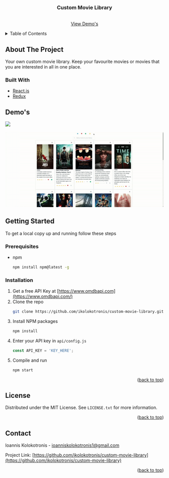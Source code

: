 <div id="top"></div>

<h3 align="center">Custom Movie Library</h3>

  <p align="center">
    <br />
    <a href="#demos">View Demo's</a>
  </p>
</div>



<!-- TABLE OF CONTENTS -->
<details>
  <summary>Table of Contents</summary>
  <ol>
    <li>
      <a href="#about-the-project">About The Project</a>
      <ul>
        <li><a href="#built-with">Built With</a></li>
      </ul>
    </li>
    <li>
      <a href="#getting-started">Getting Started</a>
      <ul>
        <li><a href="#prerequisites">Prerequisites</a></li>
        <li><a href="#installation">Installation</a></li>
      </ul>
    </li>
    <li><a href="#license">License</a></li>
    <li><a href="#contact">Contact</a></li>
  </ol>
</details>



<!-- ABOUT THE PROJECT -->
## About The Project

Your own custom movie library. Keep your favourite movies or movies that you are interested in all in one place.

### Built With

* [React.js](https://reactjs.org/)
* [Redux](https://redux.js.org/)


## Demo's

![](public/gifs/app-demo.gif)

![](public/gifs/dark-mode-demo.gif)

<!-- GETTING STARTED -->
## Getting Started

To get a local copy up and running follow these steps

### Prerequisites

* npm
  ```sh
  npm install npm@latest -g
  ```
### Installation

1. Get a free API Key at [https://www.omdbapi.com](https://www.omdbapi.com/)
2. Clone the repo
   ```sh
   git clone https://github.com/ikolokotronis/custom-movie-library.git
   ```
3. Install NPM packages
   ```sh
   npm install
   ```
4. Enter your API key in `api/config.js`
   ```js
   const API_KEY = 'KEY_HERE';
   ```
5. Compile and run   
   ```js
   npm start
   ```

<p align="right">(<a href="#top">back to top</a>)</p>



<!-- LICENSE -->
## License

Distributed under the MIT License. See `LICENSE.txt` for more information.

<p align="right">(<a href="#top">back to top</a>)</p>



<!-- CONTACT -->

## Contact
Ioannis Kolokotronis - ioanniskolokotronis1@gmail.com

Project Link: [https://github.com/ikolokotronis/custom-movie-library](https://github.com/ikolokotronis/custom-movie-library)

<p align="right">(<a href="#top">back to top</a>)</p>
